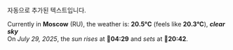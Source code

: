 
자동으로 추가된 텍스트입니다.

<!--START_SECTION:weather:moscow-->
Currently in **Moscow** (RU), the weather is: **20.5°C** (feels like **20.3°C**), ***clear sky***<br/>
On *July 29, 2025*, the *sun rises* at 🌅**04:29** and *sets* at 🌇**20:42**.
<!--END_SECTION:weather-->
